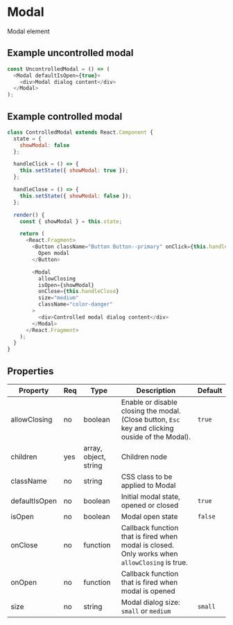 # Modal

Modal element

## Example uncontrolled modal

```javascript
const UncontrolledModal = () => (
  <Modal defaultIsOpen={true}>
    <div>Modal dialog content</div>
  </Modal>
);
```

## Example controlled modal

```javascript
class ControlledModal extends React.Component {
  state = {
    showModal: false
  };

  handleClick = () => {
    this.setState({ showModal: true });
  };

  handleClose = () => {
    this.setState({ showModal: false });
  };

  render() {
    const { showModal } = this.state;

    return (
      <React.Fragment>
        <Button className="Button Button--primary" onClick={this.handleClick}>
          Open modal
        </Button>

        <Modal
          allowClosing
          isOpen={showModal}
          onClose={this.handleClose}
          size="medium"
          className="color-danger"
        >
          <div>Controlled modal dialog content</div>
        </Modal>
      </React.Fragment>
    );
  }
}
```

## Properties

| Property      | Req | Type                  | Description                                                                                       | Default |
| ------------- | --- | --------------------- | ------------------------------------------------------------------------------------------------- | ------- |
| allowClosing  | no  | boolean               | Enable or disable closing the modal. (Close button, `Esc` key and clicking ouside of the Modal).  | `true`  |
| children      | yes | array, object, string | Children node                                                                                     |         |
| className     | no  | string                | CSS class to be applied to Modal                                                                  |         |
| defaultIsOpen | no  | boolean               | Initial modal state, opened or closed                                                             | `true`  |
| isOpen        | no  | boolean               | Modal open state                                                                                  | `false` |
| onClose       | no  | function              | Callback function that is fired when modal is closed. Only works when `allowClosing` is true.     |         |
| onOpen        | no  | function              | Callback function that is fired when modal is opened                                              |         |
| size          | no  | string                | Modal dialog size: `small` or `medium`                                                            | `small` |
